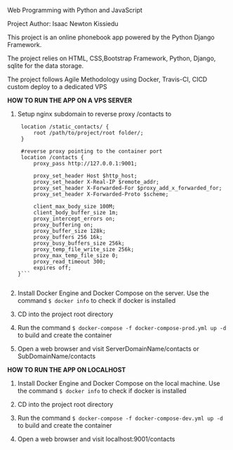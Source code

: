 Web Programming with Python and JavaScript

Project Author: Isaac Newton Kissiedu

This project is an online phonebook app powered by the Python Django Framework.

The project relies on HTML, CSS,Bootstrap Framework, Python, Django, sqlite for the data storage.

The project follows Agile Methodology using Docker, Travis-CI, CICD custom deploy to a dedicated VPS



**HOW TO RUN THE APP ON A VPS SERVER**

1. Setup nginx subdomain to reverse proxy /contacts to 

   ```#static uri location
    location /static_contacts/ {
        root /path/to/project/root folder/;
    }

    #reverse proxy pointing to the container port
    location /contacts {
        proxy_pass http://127.0.0.1:9001;

        proxy_set_header Host $http_host;
        proxy_set_header X-Real-IP $remote_addr;
        proxy_set_header X-Forwarded-For $proxy_add_x_forwarded_for;
        proxy_set_header X-Forwarded-Proto $scheme;

        client_max_body_size 100M;
        client_body_buffer_size 1m;
        proxy_intercept_errors on;
        proxy_buffering on;
        proxy_buffer_size 128k;
        proxy_buffers 256 16k;
        proxy_busy_buffers_size 256k;
        proxy_temp_file_write_size 256k;
        proxy_max_temp_file_size 0;
        proxy_read_timeout 300;
        expires off;
   }```


2. Install Docker Engine and Docker Compose on the server. Use the command `$ docker info` to check if docker is installed

3. CD into the project root directory

4. Run the command `$ docker-compose -f docker-compose-prod.yml up -d` to build and create the container

5. Open a web browser and visit ServerDomainName/contacts or SubDomainName/contacts



**HOW TO RUN THE APP ON LOCALHOST**

1. Install Docker Engine and Docker Compose on the local machine. Use the command `$ docker info` to check if docker is installed

2. CD into the project root directory

3. Run the command `$ docker-compose -f docker-compose-dev.yml up -d` to build and create the container

4. Open a web browser and visit localhost:9001/contacts